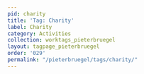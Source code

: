 ```yaml
---
pid: charity
title: 'Tag: Charity'
label: Charity
category: Activities
collection: worktags_pieterbruegel
layout: tagpage_pieterbruegel
order: '029'
permalink: "/pieterbruegel/tags/charity/"
---
```

